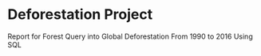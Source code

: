 # Deforestation Project
Report for Forest Query into Global Deforestation From 1990 to 2016 Using SQL
